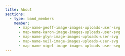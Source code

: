 ```yaml
---
title: About
sections:
  - type: band_members
    member:
      - map-name-geoff-image-images-uploads-user-svg
      - map-name-karon-image-images-uploads-user-svg
      - map-name-glyn-image-images-uploads-user-svg
      - map-name-neil-image-images-uploads-user-svg
      - map-name-nigel-image-images-uploads-user-svg
---
```

